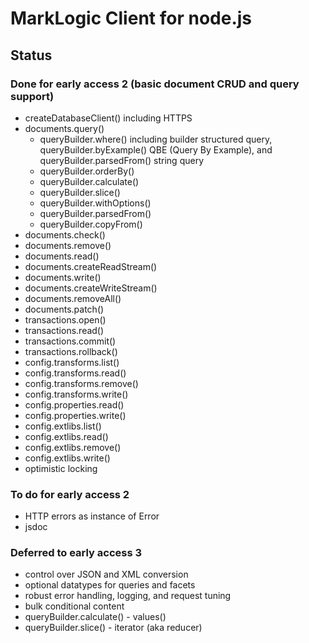 # MarkLogic Client for node.js

## Status

### Done for early access 2 (basic document CRUD and query support)

* createDatabaseClient() including HTTPS
* documents.query()
    * queryBuilder.where() including builder structured query,
      queryBuilder.byExample() QBE (Query By Example), and
      queryBuilder.parsedFrom() string query
    * queryBuilder.orderBy()
    * queryBuilder.calculate()
    * queryBuilder.slice()
    * queryBuilder.withOptions()
    * queryBuilder.parsedFrom()
    * queryBuilder.copyFrom()
* documents.check()
* documents.remove()
* documents.read()
* documents.createReadStream()
* documents.write()
* documents.createWriteStream()
* documents.removeAll()
* documents.patch()
* transactions.open()
* transactions.read()
* transactions.commit()
* transactions.rollback()
* config.transforms.list()
* config.transforms.read()
* config.transforms.remove()
* config.transforms.write()
* config.properties.read()
* config.properties.write()
* config.extlibs.list()
* config.extlibs.read()
* config.extlibs.remove()
* config.extlibs.write()
* optimistic locking

### To do for early access 2

* HTTP errors as instance of Error
* jsdoc

### Deferred to early access 3

* control over JSON and XML conversion
* optional datatypes for queries and facets
* robust error handling, logging, and request tuning
* bulk conditional content
* queryBuilder.calculate() - values()
* queryBuilder.slice() - iterator (aka reducer)

